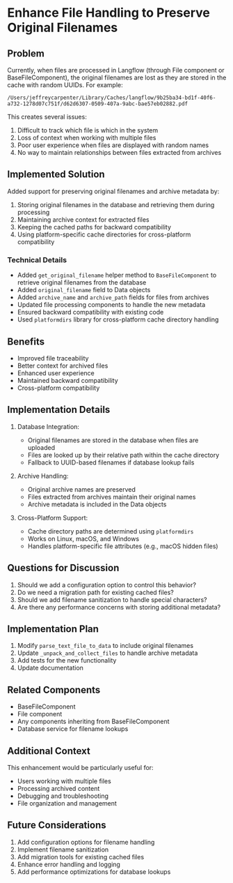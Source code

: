 # Enhance File Handling to Preserve Original Filenames

## Problem
Currently, when files are processed in Langflow (through File component or BaseFileComponent), the original filenames are lost as they are stored in the cache with random UUIDs. For example:
```
/Users/jeffreycarpenter/Library/Caches/langflow/9b25ba34-bd1f-40f6-a732-1278d07c751f/d62d6307-0509-407a-9abc-bae57eb02882.pdf
```

This creates several issues:
1. Difficult to track which file is which in the system
2. Loss of context when working with multiple files
3. Poor user experience when files are displayed with random names
4. No way to maintain relationships between files extracted from archives

## Implemented Solution
Added support for preserving original filenames and archive metadata by:
1. Storing original filenames in the database and retrieving them during processing
2. Maintaining archive context for extracted files
3. Keeping the cached paths for backward compatibility
4. Using platform-specific cache directories for cross-platform compatibility

### Technical Details
- Added `get_original_filename` helper method to `BaseFileComponent` to retrieve original filenames from the database
- Added `original_filename` field to Data objects
- Added `archive_name` and `archive_path` fields for files from archives
- Updated file processing components to handle the new metadata
- Ensured backward compatibility with existing code
- Used `platformdirs` library for cross-platform cache directory handling

## Benefits
- Improved file traceability
- Better context for archived files
- Enhanced user experience
- Maintained backward compatibility
- Cross-platform compatibility

## Implementation Details
1. Database Integration:
   - Original filenames are stored in the database when files are uploaded
   - Files are looked up by their relative path within the cache directory
   - Fallback to UUID-based filenames if database lookup fails

2. Archive Handling:
   - Original archive names are preserved
   - Files extracted from archives maintain their original names
   - Archive metadata is included in the Data objects

3. Cross-Platform Support:
   - Cache directory paths are determined using `platformdirs`
   - Works on Linux, macOS, and Windows
   - Handles platform-specific file attributes (e.g., macOS hidden files)

## Questions for Discussion
1. Should we add a configuration option to control this behavior?
2. Do we need a migration path for existing cached files?
3. Should we add filename sanitization to handle special characters?
4. Are there any performance concerns with storing additional metadata?

## Implementation Plan
1. Modify `parse_text_file_to_data` to include original filenames
2. Update `_unpack_and_collect_files` to handle archive metadata
3. Add tests for the new functionality
4. Update documentation

## Related Components
- BaseFileComponent
- File component
- Any components inheriting from BaseFileComponent
- Database service for filename lookups

## Additional Context
This enhancement would be particularly useful for:
- Users working with multiple files
- Processing archived content
- Debugging and troubleshooting
- File organization and management

## Future Considerations
1. Add configuration options for filename handling
2. Implement filename sanitization
3. Add migration tools for existing cached files
4. Enhance error handling and logging
5. Add performance optimizations for database lookups 